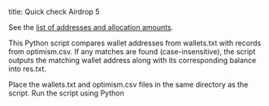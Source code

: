 title: Quick check Airdrop 5

See the [list of addresses and allocation amounts](https://github.com/ethereum-optimism/op-analytics/blob/main/reference_data/address_lists/op_airdrop_5_simple_list.csv).

This Python script compares wallet addresses from wallets.txt with records from optimism.csv.
If any matches are found (case-insensitive), the script outputs the matching wallet address along with its corresponding balance into res.txt.

Place the wallets.txt and optimism.csv files in the same directory as the script.
Run the script using Python
